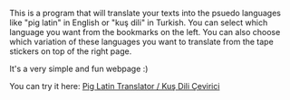 This is a program that will translate your texts into the psuedo languages like "pig latin" in English or "kuş dili" in Turkish. You can select which language you want from the bookmarks on the left. You can also choose which variation of these languages you want to translate from the tape stickers on top of the right page.

It's a very simple and fun webpage :)

You can try it here: <a href="https://ugurozdemir97.github.io/Pig-Latin-Translator-Website/">Pig Latin Translator / Kuş Dili Çevirici</a>
